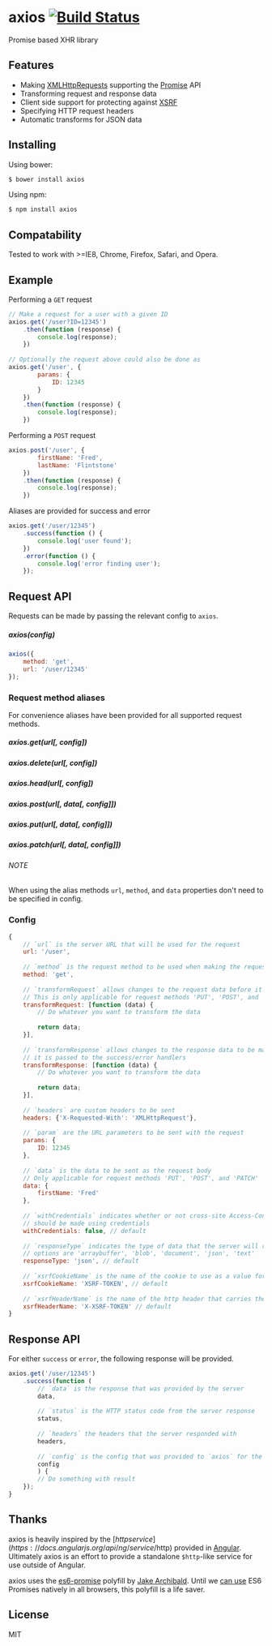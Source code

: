 # axios [![Build Status](https://travis-ci.org/mzabriskie/axios.svg?branch=master)](https://travis-ci.org/mzabriskie/axios)

Promise based XHR library

## Features

- Making [XMLHttpRequests](https://developer.mozilla.org/en-US/docs/Web/API/XMLHttpRequest) supporting the [Promise](https://developer.mozilla.org/en-US/docs/Web/JavaScript/Reference/Global_Objects/Promise) API
- Transforming request and response data
- Client side support for protecting against [XSRF](http://en.wikipedia.org/wiki/Cross-site_request_forgery)
- Specifying HTTP request headers
- Automatic transforms for JSON data

## Installing

Using bower:

```bash
$ bower install axios
```

Using npm:

```bash
$ npm install axios
```

## Compatability

Tested to work with >=IE8, Chrome, Firefox, Safari, and Opera.

## Example

Performing a `GET` request

```js
// Make a request for a user with a given ID
axios.get('/user?ID=12345')
	.then(function (response) {
		console.log(response);
	})
	
// Optionally the request above could also be done as
axios.get('/user', {
		params: {
			ID: 12345
		}
	})
	.then(function (response) {
		console.log(response);
	})
```

Performing a `POST` request

```js
axios.post('/user', {
		firstName: 'Fred',
		lastName: 'Flintstone'
	})
	.then(function (response) {
		console.log(response);
	})
```

Aliases are provided for success and error

```js
axios.get('/user/12345')
	.success(function () {
		console.log('user found');
	})
	.error(function () {
		console.log('error finding user');
	});
```

## Request API

Requests can be made by passing the relevant config to `axios`.

##### axios(config)

```js
axios({
	method: 'get',
	url: '/user/12345'
});
```

### Request method aliases

For convenience aliases have been provided for all supported request methods.

##### axios.get(url[, config])
##### axios.delete(url[, config])
##### axios.head(url[, config])
##### axios.post(url[, data[, config]])
##### axios.put(url[, data[, config]])
##### axios.patch(url[, data[, config]])

###### NOTE
When using the alias methods `url`, `method`, and `data` properties don't need to be specified in config.

### Config

```js
{
	// `url` is the server URL that will be used for the request
	url: '/user',
	
	// `method` is the request method to be used when making the request
	method: 'get',
	
	// `transformRequest` allows changes to the request data before it is sent to the server
	// This is only applicable for request methods 'PUT', 'POST', and 'PATCH'
	transformRequest: [function (data) {
		// Do whatever you want to transform the data
		
		return data;
	}],
	
	// `transformResponse` allows changes to the response data to be made before
	// it is passed to the success/error handlers
	transformResponse: [function (data) {
		// Do whatever you want to transform the data
		
		return data;
	}],
	
	// `headers` are custom headers to be sent
	headers: {'X-Requested-With': 'XMLHttpRequest'},
	
	// `param` are the URL parameters to be sent with the request
	params: {
		ID: 12345
	},
	
	// `data` is the data to be sent as the request body
	// Only applicable for request methods 'PUT', 'POST', and 'PATCH'
	data: {
		firstName: 'Fred'
	},
	
	// `withCredentials` indicates whether or not cross-site Access-Control requests
	// should be made using credentials
	withCredentials: false, // default
	
	// `responseType` indicates the type of data that the server will respond with
	// options are 'arraybuffer', 'blob', 'document', 'json', 'text'
	responseType: 'json', // default
	
	// `xsrfCookieName` is the name of the cookie to use as a value for xsrf token
	xsrfCookieName: 'XSRF-TOKEN', // default
	
	// `xsrfHeaderName` is the name of the http header that carries the xsrf token value
	xsrfHeaderName: 'X-XSRF-TOKEN' // default
}
```

## Response API

For either `success` or `error`, the following response will be provided.

```js
axios.get('/user/12345')
	.success(function (
		// `data` is the response that was provided by the server
		data,
		
		// `status` is the HTTP status code from the server response
		status,
		
		// `headers` the headers that the server responded with
		headers,
		
		// `config` is the config that was provided to `axios` for the request
		config
		) {
		// Do something with result
	});
}
```

## Thanks

axios is heavily inspired by the [$http service](https://docs.angularjs.org/api/ng/service/$http) provided in [Angular](https://angularjs.org/). Ultimately axios is an effort to provide a standalone `$http`-like service for use outside of Angular.

axios uses the [es6-promise](https://github.com/jakearchibald/es6-promise) polyfill by [Jake Archibald](https://github.com/jakearchibald). Until we [can use](http://caniuse.com/promises) ES6 Promises natively in all browsers, this polyfill is a life saver.

## License

MIT
